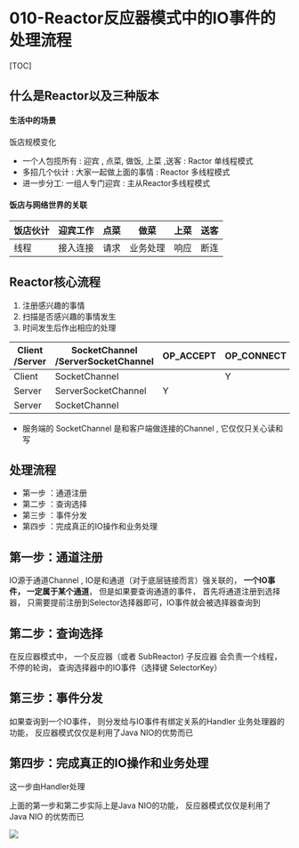 # 010-Reactor反应器模式中的IO事件的处理流程

[TOC]

## 什么是Reactor以及三种版本

#### 生活中的场景

饭店规模变化

- 一个人包揽所有 : 迎宾 , 点菜, 做饭, 上菜 ,送客 : Ractor 单线程模式
- 多招几个伙计 : 大家一起做上面的事情  : Reactor 多线程模式
- 进一步分工: 一组人专门迎宾 : 主从Reactor多线程模式

#### 饭店与网络世界的关联

| 饭店伙计 | 迎宾工作 | 点菜 | 做菜     | 上菜 | 送客 |
| -------- | -------- | ---- | -------- | ---- | ---- |
| 线程     | 接入连接 | 请求 | 业务处理 | 响应 | 断连 |

## Reactor核心流程

1. 注册感兴趣的事情
2. 扫描是否感兴趣的事情发生
3. 时间发生后作出相应的处理

| Client<br />/Server | SocketChannel<br />/ServerSocketChannel | OP_ACCEPT | OP_CONNECT | OP_WRITE | OP_READ |
| ------------------- | --------------------------------------- | --------- | ---------- | -------- | ------- |
| Client              | SocketChannel                           |           | Y          | Y        | Y       |
| Server              | ServerSocketChannel                     | Y         |            |          |         |
| Server              | SocketChannel                           |           |            | Y        | Y       |

- 服务端的 SocketChannel 是和客户端做连接的Channel , 它仅仅只关心读和写

## 处理流程

- 第一步 ：通道注册
- 第二步 ：查询选择
- 第三步 ：事件分发
- 第四步 ：完成真正的IO操作和业务处理

## 第一步：通道注册

IO源于通道Channel , IO是和通道（对于底层链接而言）强关联的， **一个IO事件， 一定属于某个通道**， 但是如果要查询通道的事件， 首先将通道注册到选择器， 只需要提前注册到Selector选择器即可，IO事件就会被选择器查询到

## 第二步：查询选择

在反应器模式中， 一个反应器（或者 SubReactor) 子反应器 会负责一个线程， 不停的轮询， 查询选择器中的IO事件（选择键 SelectorKey）

## 第三步：事件分发

如果查询到一个IO事件， 则分发给与IO事件有绑定关系的Handler 业务处理器的功能， 反应器模式仅仅是利用了Java NIO的优势而已

## 第四步：完成真正的IO操作和业务处理

这一步由Handler处理

上面的第一步和第二步实际上是Java NIO的功能， 反应器模式仅仅是利用了 Java NIO 的优势而已

![](http://processon.com/chart_image/608ebb027d9c084071a7659e.png)

